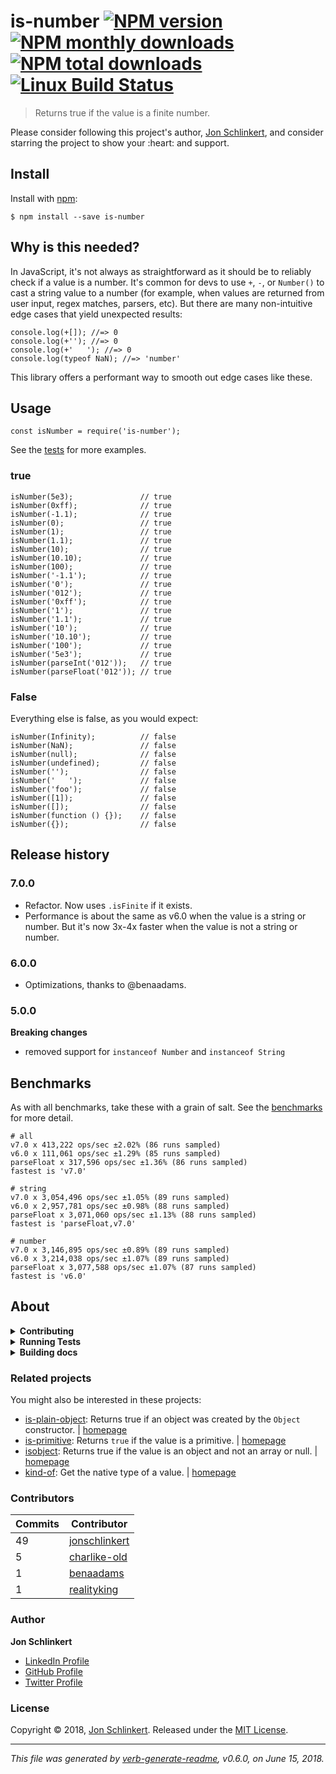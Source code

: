 <h1 id="is-number-%21npm-version-%21npm-monthly-downloads-%21npm-total-downloads-%21linux-build-status">is-number <a href="https://www.npmjs.com/package/is-number"><img src="https://img.shields.io/npm/v/is-number.svg?style=flat" alt="NPM version" /></a> <a href="https://npmjs.org/package/is-number"><img src="https://img.shields.io/npm/dm/is-number.svg?style=flat" alt="NPM monthly downloads" /></a> <a href="https://npmjs.org/package/is-number"><img src="https://img.shields.io/npm/dt/is-number.svg?style=flat" alt="NPM total downloads" /></a> <a href="https://travis-ci.org/jonschlinkert/is-number"><img src="https://img.shields.io/travis/jonschlinkert/is-number.svg?style=flat&amp;label=Travis" alt="Linux Build Status" /></a></h1>

<blockquote>
  <p>Returns true if the value is a finite number.</p>
</blockquote>

<p>Please consider following this project's author, <a href="https://github.com/jonschlinkert">Jon Schlinkert</a>, and consider starring the project to show your :heart: and support.</p>

<h2 id="install">Install</h2>

<p>Install with <a href="https://www.npmjs.com/">npm</a>:</p>

<pre><code class="sh">$ npm install --save is-number
</code></pre>

<h2 id="why-is-this-needed%3F">Why is this needed?</h2>

<p>In JavaScript, it's not always as straightforward as it should be to reliably check if a value is a number. It's common for devs to use <code>+</code>, <code>-</code>, or <code>Number()</code> to cast a string value to a number (for example, when values are returned from user input, regex matches, parsers, etc). But there are many non-intuitive edge cases that yield unexpected results:</p>

<pre><code class="js">console.log(+[]); //=&gt; 0
console.log(+''); //=&gt; 0
console.log(+'   '); //=&gt; 0
console.log(typeof NaN); //=&gt; 'number'
</code></pre>

<p>This library offers a performant way to smooth out edge cases like these.</p>

<h2 id="usage">Usage</h2>

<pre><code class="js">const isNumber = require('is-number');
</code></pre>

<p>See the <a href="./test.js">tests</a> for more examples.</p>

<h3 id="true">true</h3>

<pre><code class="js">isNumber(5e3);               // true
isNumber(0xff);              // true
isNumber(-1.1);              // true
isNumber(0);                 // true
isNumber(1);                 // true
isNumber(1.1);               // true
isNumber(10);                // true
isNumber(10.10);             // true
isNumber(100);               // true
isNumber('-1.1');            // true
isNumber('0');               // true
isNumber('012');             // true
isNumber('0xff');            // true
isNumber('1');               // true
isNumber('1.1');             // true
isNumber('10');              // true
isNumber('10.10');           // true
isNumber('100');             // true
isNumber('5e3');             // true
isNumber(parseInt('012'));   // true
isNumber(parseFloat('012')); // true
</code></pre>

<h3 id="false">False</h3>

<p>Everything else is false, as you would expect:</p>

<pre><code class="js">isNumber(Infinity);          // false
isNumber(NaN);               // false
isNumber(null);              // false
isNumber(undefined);         // false
isNumber('');                // false
isNumber('   ');             // false
isNumber('foo');             // false
isNumber([1]);               // false
isNumber([]);                // false
isNumber(function () {});    // false
isNumber({});                // false
</code></pre>

<h2 id="release-history">Release history</h2>

<h3 id="7.0.0">7.0.0</h3>

<ul>
<li>Refactor. Now uses <code>.isFinite</code> if it exists.</li>
<li>Performance is about the same as v6.0 when the value is a string or number. But it's now 3x-4x faster when the value is not a string or number.</li>
</ul>

<h3 id="6.0.0">6.0.0</h3>

<ul>
<li>Optimizations, thanks to @benaadams.</li>
</ul>

<h3 id="5.0.0">5.0.0</h3>

<p><strong>Breaking changes</strong></p>

<ul>
<li>removed support for <code>instanceof Number</code> and <code>instanceof String</code></li>
</ul>

<h2 id="benchmarks">Benchmarks</h2>

<p>As with all benchmarks, take these with a grain of salt. See the <a href="./benchmark/index.js">benchmarks</a> for more detail.</p>

<pre><code># all
v7.0 x 413,222 ops/sec ±2.02% (86 runs sampled)
v6.0 x 111,061 ops/sec ±1.29% (85 runs sampled)
parseFloat x 317,596 ops/sec ±1.36% (86 runs sampled)
fastest is 'v7.0'

# string
v7.0 x 3,054,496 ops/sec ±1.05% (89 runs sampled)
v6.0 x 2,957,781 ops/sec ±0.98% (88 runs sampled)
parseFloat x 3,071,060 ops/sec ±1.13% (88 runs sampled)
fastest is 'parseFloat,v7.0'

# number
v7.0 x 3,146,895 ops/sec ±0.89% (89 runs sampled)
v6.0 x 3,214,038 ops/sec ±1.07% (89 runs sampled)
parseFloat x 3,077,588 ops/sec ±1.07% (87 runs sampled)
fastest is 'v6.0'
</code></pre>

<h2 id="about">About</h2>

<details>
<summary><strong>Contributing</strong></summary>

Pull requests and stars are always welcome. For bugs and feature requests, [please create an issue](../../issues/new).

</details>

<details>
<summary><strong>Running Tests</strong></summary>

Running and reviewing unit tests is a great way to get familiarized with a library and its API. You can install dependencies and run tests with the following command:

```sh
$ npm install && npm test
```

</details>

<details>
<summary><strong>Building docs</strong></summary>

_(This project's readme.md is generated by [verb](https://github.com/verbose/verb-generate-readme), please don't edit the readme directly. Any changes to the readme must be made in the [.verb.md](.verb.md) readme template.)_

To generate the readme, run the following command:

```sh
$ npm install -g verbose/verb#dev verb-generate-readme && verb
```

</details>

<h3 id="related-projects">Related projects</h3>

<p>You might also be interested in these projects:</p>

<ul>
<li><a href="https://www.npmjs.com/package/is-plain-object">is-plain-object</a>: Returns true if an object was created by the <code>Object</code> constructor. | <a href="https://github.com/jonschlinkert/is-plain-object" title="Returns true if an object was created by the <code>Object</code> constructor.">homepage</a></li>
<li><a href="https://www.npmjs.com/package/is-primitive">is-primitive</a>: Returns <code>true</code> if the value is a primitive.  | <a href="https://github.com/jonschlinkert/is-primitive" title="Returns <code>true</code> if the value is a primitive. ">homepage</a></li>
<li><a href="https://www.npmjs.com/package/isobject">isobject</a>: Returns true if the value is an object and not an array or null. | <a href="https://github.com/jonschlinkert/isobject" title="Returns true if the value is an object and not an array or null.">homepage</a></li>
<li><a href="https://www.npmjs.com/package/kind-of">kind-of</a>: Get the native type of a value. | <a href="https://github.com/jonschlinkert/kind-of" title="Get the native type of a value.">homepage</a></li>
</ul>

<h3 id="contributors">Contributors</h3>

<table>
<thead>
<tr>
  <th><strong>Commits</strong></th>
  <th><strong>Contributor</strong></th>
</tr>
</thead>
<tbody>
<tr>
  <td>49</td>
  <td><a href="https://github.com/jonschlinkert">jonschlinkert</a></td>
</tr>
<tr>
  <td>5</td>
  <td><a href="https://github.com/charlike-old">charlike-old</a></td>
</tr>
<tr>
  <td>1</td>
  <td><a href="https://github.com/benaadams">benaadams</a></td>
</tr>
<tr>
  <td>1</td>
  <td><a href="https://github.com/realityking">realityking</a></td>
</tr>
</tbody>
</table>

<h3 id="author">Author</h3>

<p><strong>Jon Schlinkert</strong></p>

<ul>
<li><a href="https://linkedin.com/in/jonschlinkert">LinkedIn Profile</a></li>
<li><a href="https://github.com/jonschlinkert">GitHub Profile</a></li>
<li><a href="https://twitter.com/jonschlinkert">Twitter Profile</a></li>
</ul>

<h3 id="license">License</h3>

<p>Copyright © 2018, <a href="https://github.com/jonschlinkert">Jon Schlinkert</a>.
Released under the <a href="LICENSE">MIT License</a>.</p>

<hr />

<p><em>This file was generated by <a href="https://github.com/verbose/verb-generate-readme">verb-generate-readme</a>, v0.6.0, on June 15, 2018.</em></p>
